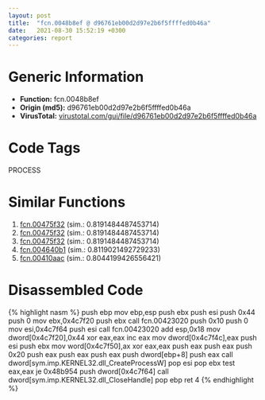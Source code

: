 ```yaml
---
layout: post
title:  "fcn.0048b8ef @ d96761eb00d2d97e2b6f5ffffed0b46a"
date:   2021-08-30 15:52:19 +0300
categories: report
---
```


# Generic Information
- **Function:** fcn.0048b8ef
- **Origin (md5):** d96761eb00d2d97e2b6f5ffffed0b46a
- **VirusTotal:** [virustotal.com/gui/file/d96761eb00d2d97e2b6f5ffffed0b46a][virustotal_ref]

# Code Tags
<span class="tag" id="PROCESS">PROCESS</span>


# Similar Functions

1. [fcn.00475f32][similar_1_ref] (sim.: 0.8191484487453714)
2. [fcn.00475f32][similar_2_ref] (sim.: 0.8191484487453714)
3. [fcn.00475f32][similar_3_ref] (sim.: 0.8191484487453714)
4. [fcn.004640b1][similar_4_ref] (sim.: 0.8119021492729233)
5. [fcn.00410aac][similar_5_ref] (sim.: 0.8044199426556421)


# Disassembled Code

{% highlight nasm %}
push ebp
mov ebp,esp
push ebx
push esi
push 0x44
push 0
mov ebx,0x4c7f20
push ebx
call fcn.00423020
push 0x10
push 0
mov esi,0x4c7f64
push esi
call fcn.00423020
add esp,0x18
mov dword[0x4c7f20],0x44
xor eax,eax
inc eax
mov dword[0x4c7f4c],eax
push esi
push ebx
mov word[0x4c7f50],ax
xor eax,eax
push eax
push eax
push 0x20
push eax
push eax
push eax
push dword[ebp+8]
push eax
call dword[sym.imp.KERNEL32.dll_CreateProcessW]
pop esi
pop ebx
test eax,eax
je 0x48b954
push dword[0x4c7f64]
call dword[sym.imp.KERNEL32.dll_CloseHandle]
pop ebp
ret 4
{% endhighlight %}


[similar_1_ref]: /report/fcn.00475f32@fb9b7d22bc1c143ac66b0575cbdd088d
[similar_2_ref]: /report/fcn.00475f32@152885a790b99953ce23874f0947b7bd
[similar_3_ref]: /report/fcn.00475f32@912f1d013a0d6151bc7a7cef6da1b2a0
[similar_4_ref]: /report/fcn.004640b1@d96761eb00d2d97e2b6f5ffffed0b46a
[similar_5_ref]: /report/fcn.00410aac@5f763449465a14d1cdb5ea67e2f984d0
[virustotal_ref]: https://www.virustotal.com/gui/file/d96761eb00d2d97e2b6f5ffffed0b46a